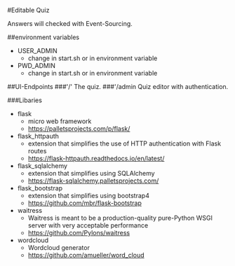 #Editable Quiz

Answers will checked with Event-Sourcing.

##environment variables
- USER_ADMIN
    - change in start.sh or in environment variable
- PWD_ADMIN 
    - change in start.sh or in environment variable

##UI-Endpoints
###'/'
The quiz.
###'/admin
Quiz editor with authentication.

 ###Libaries
 - flask
    - micro web framework
    - https://palletsprojects.com/p/flask/
 - flask_httpauth
    - extension that simplifies the use of HTTP authentication with Flask routes
    - https://flask-httpauth.readthedocs.io/en/latest/
 - flask_sqlalchemy
    - extension that simplifies using SQLAlchemy
    - https://flask-sqlalchemy.palletsprojects.com/
- flask_bootstrap
    - extension that simplifies using bootstrap4
    - https://github.com/mbr/flask-bootstrap
 - waitress
    - Waitress is meant to be a production-quality pure-Python WSGI server with very acceptable performance
    - https://github.com/Pylons/waitress
 - wordcloud
   - Wordcloud generator
   - https://github.com/amueller/word_cloud